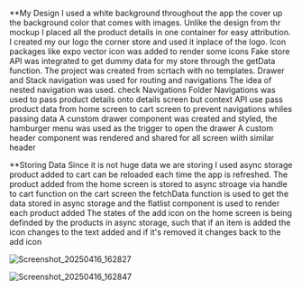 **My Design
I used a white background throughout the app the cover up the background color that comes with images.
Unlike the design from thr mockup I placed all the product details in one container for easy attribution.
I created my our logo the corner store and used it inplace of the logo.
Icon packages like expo vector icon was added to render some icons
Fake store API was integrated to get dummy data for my store through the getData function.
The project was created from scrtach with no templates.
Drawer and Stack navigation was used for routing and navigations
The idea of nested navigation was used. check Navigations Folder
Navigations was used to pass product details onto details screen but context API use pass product data from home screen to cart screen to prevent navigations whiles passing data
A cunstom drawer component was created and styled, the hamburger menu was used as the trigger to open the drawer
A custom header component was rendered and shared for all screen wiith similar header




**Storing Data
Since it is not huge data we are storing I used async storage product added to cart can be reloaded each time the app is refreshed.
The product added from the home screen is stored to async stroage via handle to cart function
on the cart screen the fetchData function is used to get the data stored in async storage and the flatlist component is used to render each product added
The states of the add icon on the home screen is being definded by the products in async storage, such that if an item is added the icon changes to the text added and if it's removed it changes back to the add icon

![Screenshot_20250416_162827](https://github.com/user-attachments/assets/49148ad0-2895-4573-80e9-4dff87e3fa6c)

![Screenshot_20250416_162847](https://github.com/user-attachments/assets/0138fed9-f93b-4b60-924a-49ccf7ee0b48)
